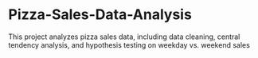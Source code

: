 # Pizza-Sales-Data-Analysis
This project analyzes pizza sales data, including data cleaning, central tendency analysis, and hypothesis testing on weekday vs. weekend sales
